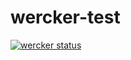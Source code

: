 # wercker-test

[![wercker status](https://app.wercker.com/status/92f577301ef0d296cd0cae4ea0fe884b/m "wercker status")](https://app.wercker.com/project/bykey/92f577301ef0d296cd0cae4ea0fe884b)
